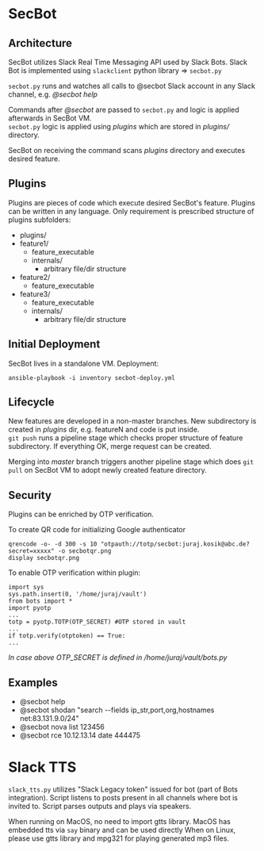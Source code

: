 # SecBot

## Architecture
SecBot utilizes Slack Real Time Messaging API used by Slack Bots. Slack Bot is implemented using ```slackclient``` python library => ```secbot.py```  
  
```secbot.py``` runs and watches all calls to @secbot Slack account in any Slack channel, e.g. *@secbot help*  

Commands after *@secbot* are passed to ```secbot.py``` and logic is applied afterwards in SecBot VM.  
```secbot.py``` logic is applied using *plugins* which are stored in *plugins/* directory.
  
SecBot on receiving the command scans *plugins* directory and executes desired feature.


## Plugins
Plugins are pieces of code which execute desired SecBot's feature. Plugins can be written in any language. Only requirement is prescribed structure of plugins subfolders:
* plugins/
 * feature1/
     * feature_executable
     * internals/
         * arbitrary file/dir structure
 * feature2/
     * feature_executable
 * feature3/
     * feature_executable
     * internals/
         * arbitrary file/dir structure

## Initial Deployment
SecBot lives in a standalone VM. Deployment:  
```
ansible-playbook -i inventory secbot-deploy.yml
```

## Lifecycle
New features are developed in a non-master branches. New subdirectory is created in *plugins* dir, e.g. featureN and code is put inside.  
```git push``` runs a pipeline stage which checks proper structure of feature subdirectory. If everything OK, merge request can be created.
  
Merging into *master* branch triggers another pipeline stage which does ```git pull``` on SecBot VM to adopt newly created feature directory.

## Security
Plugins can be enriched by OTP verification.  
  
To create QR code for initializing Google authenticator

```
qrencode -o- -d 300 -s 10 "otpauth://totp/secbot:juraj.kosik@abc.de?secret=xxxxx" -o secbotqr.png
display secbotqr.png
```
  
To enable OTP verification within plugin:

```
import sys
sys.path.insert(0, '/home/juraj/vault')
from bots import *
import pyotp
...
totp = pyotp.TOTP(OTP_SECRET) #OTP stored in vault
...
if totp.verify(otptoken) == True:
...
```
*In case above OTP_SECRET is defined in /home/juraj/vault/bots.py*

## Examples
* @secbot help
* @secbot shodan "search --fields ip_str,port,org,hostnames net:83.131.9.0/24"
* @secbot nova list 123456
* @secbot rce 10.12.13.14 date 444475

# Slack TTS
`slack_tts.py` utilizes "Slack Legacy token" issued for bot (part of Bots integration). Script listens to posts present in all channels where bot is invited to. Script parses outputs and plays via speakers.  

When running on MacOS, no need to import gtts library. MacOS has embedded tts via `say` binary and can be used directly
When on Linux, please use gtts library and mpg321 for playing generated mp3 files.






